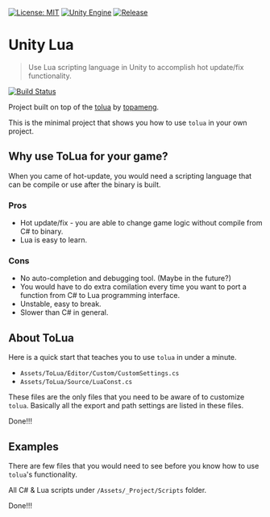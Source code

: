 [![License: MIT](https://img.shields.io/badge/License-MIT-yellow.svg)](https://opensource.org/licenses/MIT)
[![Unity Engine](https://img.shields.io/badge/unity-2021.2.0f1-black.svg?style=flat&logo=unity&cacheSeconds=2592000)](https://unity3d.com/get-unity/download/archive)
[![Release](https://img.shields.io/github/release/jcs090218/UnityLua.svg?logo=github)](https://github.com/jcs090218/UnityLua/releases/latest)

# Unity Lua
> Use Lua scripting language in Unity to accomplish hot update/fix functionality.

[![Build Status](https://travis-ci.com/jcs090218/UnityLua.svg?branch=master)](https://travis-ci.com/jcs090218/UnityLua)

Project built on top of the [tolua](https://github.com/topameng/tolua) by [topameng](https://github.com/topameng).

This is the minimal project that shows you how to use `tolua` in your
own project.

## Why use ToLua for your game?

When you came of hot-update, you would need a scripting language that can be
compile or use after the binary is built.

### Pros

* Hot update/fix - you are able to change game logic without compile from
C# to binary.
* Lua is easy to learn.

### Cons

* No auto-completion and debugging tool. (Maybe in the future?)
* You would have to do extra comilation every time you want to port a function
from C# to Lua programming interface.
* Unstable, easy to break.
* Slower than C# in general.

## About ToLua

Here is a quick start that teaches you to use `tolua` in under a minute.

* `Assets/ToLua/Editor/Custom/CustomSettings.cs`
* `Assets/ToLua/Source/LuaConst.cs`

These files are the only files that you need to be aware of to customize `tolua`.
Basically all the export and path settings are listed in these files.

Done!!!

## Examples

There are few files that you would need to see before you know how to use 
`tolua`'s functionality.

All C# & Lua scripts under `/Assets/_Project/Scripts` folder.

Done!!!
